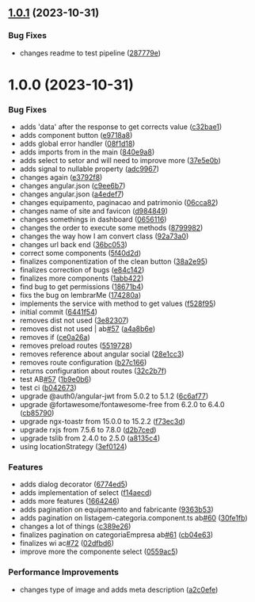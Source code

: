 ## [1.0.1](https://github.com/adolfosp/Front-PatrimonioDev/compare/v1.0.0...v1.0.1) (2023-10-31)


### Bug Fixes

* changes readme to test pipeline ([287779e](https://github.com/adolfosp/Front-PatrimonioDev/commit/287779e17cb90d520933a1c4f46efd593c5f999c))

# 1.0.0 (2023-10-31)


### Bug Fixes

* adds 'data' after the response to get corrects value ([c32bae1](https://github.com/adolfosp/Front-PatrimonioDev/commit/c32bae1b7d7a2a30b5569889b009802ba776af97))
* adds component button ([e9718a8](https://github.com/adolfosp/Front-PatrimonioDev/commit/e9718a88f794aad01f29a7cb27c5a05a3994c6cd))
* adds global error handler ([08f1d18](https://github.com/adolfosp/Front-PatrimonioDev/commit/08f1d182f003d13a9a754f83874612ceb689b7d9))
* adds imports from in the main ([840e9a8](https://github.com/adolfosp/Front-PatrimonioDev/commit/840e9a8623652eacc1547d30c431ec79b7a3876a))
* adds select to setor and will need to improve more ([37e5e0b](https://github.com/adolfosp/Front-PatrimonioDev/commit/37e5e0be5b263f0750478effda91078bcbd90324))
* adds signal to nullable property ([adc9967](https://github.com/adolfosp/Front-PatrimonioDev/commit/adc9967aa610187c252d0aa77b67f715ab5d9f81))
* changes again ([e3792f8](https://github.com/adolfosp/Front-PatrimonioDev/commit/e3792f8325ccbeea1ac936a0d236c4706c8afbeb))
* changes angular.json ([c9ee6b7](https://github.com/adolfosp/Front-PatrimonioDev/commit/c9ee6b71d366eb41b8945de0c637fa1e9e5c5904))
* changes angular.json ([a4edef7](https://github.com/adolfosp/Front-PatrimonioDev/commit/a4edef7aec98062ed24d937305ce4e950fe8a555))
* changes equipamento, paginacao and patrimonio ([06cca82](https://github.com/adolfosp/Front-PatrimonioDev/commit/06cca82008bea7d3c69a504ecc15883f94739eff))
* changes name of site and favicon ([d984849](https://github.com/adolfosp/Front-PatrimonioDev/commit/d984849386637c955a93e3849e47dec60c3e7145))
* changes somethings in dashboard ([0656116](https://github.com/adolfosp/Front-PatrimonioDev/commit/0656116b18f23d763bf1af1bd92b96e0338576fe))
* changes the order to execute some methods ([8799982](https://github.com/adolfosp/Front-PatrimonioDev/commit/879998203e6551b4b659d602d2ec01534300c8e2))
* changes the way how I am convert class ([92a73a0](https://github.com/adolfosp/Front-PatrimonioDev/commit/92a73a0d2ec0aeed092ddf1ef85a04687dadd71a))
* changes url back end ([36bc053](https://github.com/adolfosp/Front-PatrimonioDev/commit/36bc05344813284531faa9de5efb34414436b19a))
* correct some components ([5f40d2d](https://github.com/adolfosp/Front-PatrimonioDev/commit/5f40d2d5c954fc145f9baf66084da5612b3b23f2))
* finalizes componentization of the clean button ([38a2e95](https://github.com/adolfosp/Front-PatrimonioDev/commit/38a2e953dd50d031a6ce76cbc4588f6130802aff))
* finalizes correction of bugs ([e84c142](https://github.com/adolfosp/Front-PatrimonioDev/commit/e84c142dc0c267ec26e1b972808465c08bbfb747))
* finalizes more components ([1abb422](https://github.com/adolfosp/Front-PatrimonioDev/commit/1abb42292ade444749bb5fb352f0084994b8329f))
* find bug to get permissions ([18671b4](https://github.com/adolfosp/Front-PatrimonioDev/commit/18671b462973020e8b0d7a1e6a0d6da1ecc4a19d))
* fixs the bug on lembrarMe ([174280a](https://github.com/adolfosp/Front-PatrimonioDev/commit/174280a8543faeb6197c9cbad9e1f1d04406d71f))
* implements the service with method to get values ([f528f95](https://github.com/adolfosp/Front-PatrimonioDev/commit/f528f956f9ba7c717243a661e4f4109c154a8ed3))
* initial commit ([6441f54](https://github.com/adolfosp/Front-PatrimonioDev/commit/6441f54156adfd52df752e435ed065f05450f9c2))
* removes dist not used ([3e82307](https://github.com/adolfosp/Front-PatrimonioDev/commit/3e82307ad2b306b60db5a66a62482153d7292b99))
* removes dist not used | ab[#57](https://github.com/adolfosp/Front-PatrimonioDev/issues/57) ([a4a8b6e](https://github.com/adolfosp/Front-PatrimonioDev/commit/a4a8b6ebc403fc756669d392dff151c160245aad))
* removes if ([ce0a26a](https://github.com/adolfosp/Front-PatrimonioDev/commit/ce0a26aa71cd9c428c1b0623f0861ebb5166e21e))
* removes preload routes ([5519728](https://github.com/adolfosp/Front-PatrimonioDev/commit/5519728c82099b2d8b0b4263fa05a677c8193adc))
* removes reference about angular social ([28e1cc3](https://github.com/adolfosp/Front-PatrimonioDev/commit/28e1cc3d08a8bb21fa59e794f7f68b56ebe8dcc5))
* removes route configuration ([b27c166](https://github.com/adolfosp/Front-PatrimonioDev/commit/b27c1663aa343cce9d7df82c84c25111c93b5ecc))
* returns configuration about routes ([32c2b7f](https://github.com/adolfosp/Front-PatrimonioDev/commit/32c2b7f8ec223ec117ae5e422575ff67c96356f7))
* test AB[#57](https://github.com/adolfosp/Front-PatrimonioDev/issues/57) ([1b9e0b6](https://github.com/adolfosp/Front-PatrimonioDev/commit/1b9e0b6e30569943463f0a708df2e1b0ececbbb1))
* test ci ([b042673](https://github.com/adolfosp/Front-PatrimonioDev/commit/b042673b3b0ffccb9089ab0ce1fcf74bc6c504af))
* upgrade @auth0/angular-jwt from 5.0.2 to 5.1.2 ([6c6af77](https://github.com/adolfosp/Front-PatrimonioDev/commit/6c6af772dc50f5ebe3491c0b31adeeb89353ff88))
* upgrade @fortawesome/fontawesome-free from 6.2.0 to 6.4.0 ([cb85790](https://github.com/adolfosp/Front-PatrimonioDev/commit/cb85790b40a6b9b4cc5cdea13f24e77a2afb101c))
* upgrade ngx-toastr from 15.0.0 to 15.2.2 ([f73ec3d](https://github.com/adolfosp/Front-PatrimonioDev/commit/f73ec3da5f28971b1e4a9d65de0ced875f6d35c3))
* upgrade rxjs from 7.5.6 to 7.8.0 ([d2b7ced](https://github.com/adolfosp/Front-PatrimonioDev/commit/d2b7ceda10528455e0a621c22cf07da592bb2259))
* upgrade tslib from 2.4.0 to 2.5.0 ([a8135c4](https://github.com/adolfosp/Front-PatrimonioDev/commit/a8135c464b3fdfe5da6a36a190fcac7a80d3732e))
* using locationStrategy ([3ef0124](https://github.com/adolfosp/Front-PatrimonioDev/commit/3ef0124235d55d08446797dfbd14fd5cf52c9bf6))


### Features

* adds dialog decorator ([6774ed5](https://github.com/adolfosp/Front-PatrimonioDev/commit/6774ed5daf89de231885682ad34ffbc2dde4f167))
* adds implementation of select ([f14aecd](https://github.com/adolfosp/Front-PatrimonioDev/commit/f14aecd3468e417f2f8d728ab532b45dc0dd7004))
* adds more features ([1664246](https://github.com/adolfosp/Front-PatrimonioDev/commit/1664246ccd7bd3c286dbc2dfc269ca136ed2332a))
* adds pagination on equipamento and fabricante ([9363b53](https://github.com/adolfosp/Front-PatrimonioDev/commit/9363b534919a3701ebe41d0a1b08cc855a5291aa))
* adds pagination on listagem-categoria.component.ts ab[#60](https://github.com/adolfosp/Front-PatrimonioDev/issues/60) ([30fe1fb](https://github.com/adolfosp/Front-PatrimonioDev/commit/30fe1fbcc0595a966b74df747f07d046be98550b))
* changes a lot of things ([c389e26](https://github.com/adolfosp/Front-PatrimonioDev/commit/c389e26235ae3c6f23712f463acaae55223139df))
* finalizes pagination on categoriaEmpresa ab[#61](https://github.com/adolfosp/Front-PatrimonioDev/issues/61) ([cb04e63](https://github.com/adolfosp/Front-PatrimonioDev/commit/cb04e6371183a4280d588932fef2b3675bb2f820))
* finalizes wi ac[#72](https://github.com/adolfosp/Front-PatrimonioDev/issues/72) ([02dfbd6](https://github.com/adolfosp/Front-PatrimonioDev/commit/02dfbd6c6172ab20d48b2edb7dd5a259b7f39691))
* improve more the componente select ([0559ac5](https://github.com/adolfosp/Front-PatrimonioDev/commit/0559ac5058eb32a7f098207ceba74e75aeb2afe3))


### Performance Improvements

* changes type of image and adds meta description ([a2c0efe](https://github.com/adolfosp/Front-PatrimonioDev/commit/a2c0efeff9376b1641e3752b534537a5289d3855))
